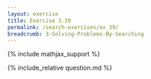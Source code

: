 ```yaml
---
layout: exercise
title: Exercise 3.39
permalink: /search-exercises/ex_39/
breadcrumb: 3-Solving-Problems-By-Searching
---
```


{% include mathjax_support %}

<div><i class="arrow-up loader" data-chapter="search-exercises" data-exercise="ex_39" data-rating="0"></i></div>
{% include_relative question.md %}
